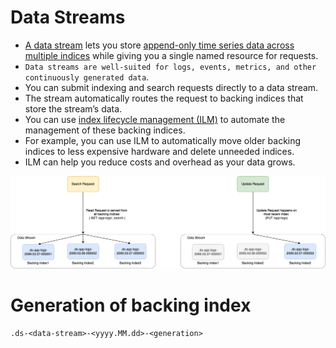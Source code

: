 
# Data Streams
- [A data stream](https://www.elastic.co/guide/en/elasticsearch/reference/current/data-streams.html#data-streams) lets you store [append-only time series data across multiple indices](../../../0_SystemGlossaries/Database/AppendOnlyDataStructure.md) while giving you a single named resource for requests.
- `Data streams are well-suited for logs, events, metrics, and other continuously generated data`.
- You can submit indexing and search requests directly to a data stream. 
- The stream automatically routes the request to backing indices that store the stream’s data. 
- You can use [index lifecycle management (ILM)](https://www.elastic.co/guide/en/elasticsearch/reference/current/index-lifecycle-management.html) to automate the management of these backing indices. 
- For example, you can use ILM to automatically move older backing indices to less expensive hardware and delete unneeded indices. 
- ILM can help you reduce costs and overhead as your data grows.

![img.png](assests/ElasticSearch-DataStream.png)


# Generation of backing index

````
.ds-<data-stream>-<yyyy.MM.dd>-<generation>
````